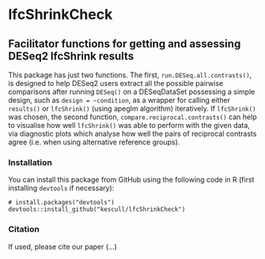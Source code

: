 # lfcShrinkCheck
## Facilitator functions for getting and assessing DESeq2 lfcShrink results
This package has just two functions. The first, `run.DESeq.all.contrasts()`, is designed to help DESeq2 users extract all the possible pairwise comparisons after running `DESeq()` on a DESeqDataSet possessing a simple design, 
such as `design = ~condition`, as a wrapper for calling either `results()` or `lfcShrink()` (using apeglm algorithm) iteratively. If `lfcShrink()` was chosen, the second function, `compare.reciprocal.contrasts()` can help to visualise how well 
`lfcShrink()` was able to perform with the given data, via diagnostic plots which analyse how well the pairs of reciprocal contrasts agree (i.e. when using alternative reference groups).

### Installation
You can install this package from GitHub using the following code in R (first installing `devtools` if necessary):
```
# install.packages("devtools")
devtools::install_github("kescull/lfcShrinkCheck")
```
### Citation
If used, please cite our paper (...)


